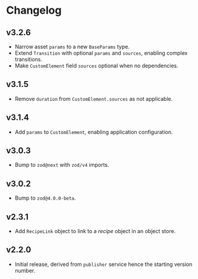 # Changelog
## v3.2.6
- Narrow asset `params` to a new `BaseParams` type.
- Extend `Transition` with optional `params` and `sources`, enabling complex transitions.
- Make `CustomElement` field `sources` optional when no dependencies.

## v3.1.5
- Remove `duration` from `CustomElement.sources` as not applicable.

## v3.1.4
- Add `params` to `CustomElement`, enabling application configuration.

## v3.0.3
- Bump to `zod@next` with `zod/v4` imports.

## v3.0.2
- Bump to `zod@4.0.0-beta`.

## v2.3.1
- Add `RecipeLink` object to link to a _recipe_ object in an object store.

## v2.2.0
- Initial release, derived from `publisher` service hence the starting version number.
